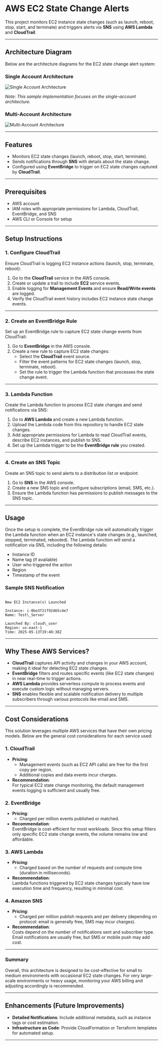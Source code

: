 # AWS EC2 State Change Alerts

This project monitors EC2 instance state changes (such as launch, reboot, stop, start, and terminate) and triggers alerts via **SNS** using **AWS Lambda** and **CloudTrail**.

---

## Architecture Diagram

Below are the architecture diagrams for the EC2 state change alert system:

### Single Account Architecture

![Single Account Architecture](images/Architecture1.png)

*Note: This sample implementation focuses on the single-account architecture.*

### Multi-Account Architecture

![Multi-Account Architecture](images/Architecture2.png)

---

## Features

- Monitors EC2 state changes (launch, reboot, stop, start, terminate).
- Sends notifications through **SNS** with details about the state change.
- Configured using **EventBridge** to trigger on EC2 state changes captured by **CloudTrail**.

---

## Prerequisites

- AWS account
- IAM roles with appropriate permissions for Lambda, CloudTrail, EventBridge, and SNS
- AWS CLI or Console for setup

---

## Setup Instructions

### 1. **Configure CloudTrail**

Ensure CloudTrail is logging EC2 instance actions (launch, stop, terminate, reboot):

1. Go to the **CloudTrail** service in the AWS console.
2. Create or update a trail to include **EC2** service events.
3. Enable logging for **Management Events** and ensure **Read/Write events** are logged.
4. Verify the CloudTrail event history includes EC2 instance state change events.

---

### 2. **Create an EventBridge Rule**

Set up an EventBridge rule to capture EC2 state change events from CloudTrail:

1. Go to **EventBridge** in the AWS console.
2. Create a new rule to capture EC2 state changes:
   - Select the **CloudTrail** event source.
   - Filter the event patterns for EC2 state changes (launch, stop, terminate, reboot).
   - Set the rule to trigger the Lambda function that processes the state change event.

---

### 3. **Lambda Function**

Create the Lambda function to process EC2 state changes and send notifications via SNS:

1. Go to **AWS Lambda** and create a new Lambda function.
2. Upload the Lambda code from this repository to handle EC2 state changes.
3. Add appropriate permissions for Lambda to read CloudTrail events, describe EC2 instances, and publish to SNS.
4. Set up the Lambda trigger to be the **EventBridge rule** you created.

---

### 4. **Create an SNS Topic**

Create an SNS topic to send alerts to a distribution list or endpoint:

1. Go to **SNS** in the AWS console.
2. Create a new SNS topic and configure subscriptions (email, SMS, etc.).
3. Ensure the Lambda function has permissions to publish messages to the SNS topic.

---

## Usage

Once the setup is complete, the EventBridge rule will automatically trigger the Lambda function when an EC2 instance's state changes (e.g., launched, stopped, terminated, rebooted). The Lambda function will send a notification via SNS, including the following details:

- Instance ID
- Name tag (if available)
- User who triggered the action
- Region
- Timestamp of the event

### Sample SNS Notification

```

New EC2 Instance(s) Launched

Instance: i-0be3f21f92465c4e7
Name: Test\_Server

Launched By: cloud\_user
Region: us-east-1
Time: 2025-05-13T19:40:38Z

```

---

## Why These AWS Services?

- **CloudTrail** captures API activity and changes in your AWS account, making it ideal for detecting EC2 state changes.
- **EventBridge** filters and routes specific events (like EC2 state changes) in near real-time to trigger actions.
- **AWS Lambda** provides serverless compute to process events and execute custom logic without managing servers.
- **SNS** enables flexible and scalable notification delivery to multiple subscribers through various protocols like email and SMS.

---

## Cost Considerations

This solution leverages multiple AWS services that have their own pricing models. Below are the general cost considerations for each service used:

### 1. **CloudTrail**

- **Pricing**:  
  - Management events (such as EC2 API calls) are free for the first copy per region.  
  - Additional copies and data events incur charges.  
- **Recommendation**:  
  For typical EC2 state change monitoring, the default management events logging is sufficient and usually free.

### 2. **EventBridge**

- **Pricing**:  
  - Charged per million events published or matched.  
- **Recommendation**:  
  EventBridge is cost-efficient for most workloads. Since this setup filters only specific EC2 state change events, the volume remains low and affordable.

### 3. **AWS Lambda**

- **Pricing**:  
  - Charged based on the number of requests and compute time (duration in milliseconds).  
- **Recommendation**:  
  Lambda functions triggered by EC2 state changes typically have low execution time and frequency, resulting in minimal cost.

### 4. **Amazon SNS**

- **Pricing**:  
  - Charged per million publish requests and per delivery (depending on protocol: email is generally free, SMS may incur charges).  
- **Recommendation**:  
  Costs depend on the number of notifications sent and subscriber type. Email notifications are usually free, but SMS or mobile push may add cost.

---

### Summary

Overall, this architecture is designed to be cost-effective for small to medium environments with occasional EC2 state changes. For very large-scale environments or heavy usage, monitoring your AWS billing and adjusting accordingly is recommended.

---

## Enhancements (Future Improvements)

- **Detailed Notifications**: Include additional metadata, such as instance tags or cost estimation.
- **Infrastructure as Code**: Provide CloudFormation or Terraform templates for automated setup.

---
